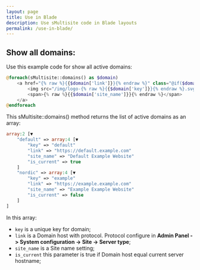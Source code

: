 ```yaml
---
layout: page
title: Use in Blade
description: Use sMultisite code in Blade layouts
permalink: /use-in-blade/
---
```


## Show all domains:

Use this example code for show all active domains:

```php
@foreach(sMultisite::domains() as $domain)
    <a href="{% raw %}{{$domain['link']}}{% endraw %}" class="@if($domain['is_current']) active @endif">
        <img src="/img/logo-{% raw %}{{$domain['key']}}{% endraw %}.svg" alt="" />
        <span>{% raw %}{{$domain['site_name']}}{% endraw %}</span>
    </a>
@endforeach
```

This sMultisite::domains() method returns the list of active domains as an array:

```php
array:2 [▼
    "default" => array:4 [▼
        "key" => "default"
        "link" => "https://default.example.com"
        "site_name" => "Default Example Website"
        "is_current" => true
    ]
    "nordic" => array:4 [▼
        "key" => "example"
        "link" => "https://example.example.com"
        "site_name" => "Example Example Website"
        "is_current" => false
    ]
]
```

In this array:
 * ```key``` is a unique key for domain;
 * ```link``` is a Domain host with protocol. Protocol configure in **Admin Panel -> System configuration -> Site -> Server type**;
 * ```site_name``` is a Site name setting;
 * ```is_current``` this parameter is true if Domain host equal current server hostname;
